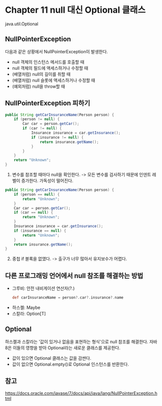 # Chapter 11 null 대신 Optional 클래스
java.util.Optional<T>

## NullPointerException
다음과 같은 상황에서 NullPointerException이 발생한다.

- null 객체의 인스턴스 메서드를 호출할 때
- null 객체의 필드에 액세스하거나 수정할 때
- (배열처럼) null의 길이를 취할 때
- (배열처럼) null 슬롯에 액세스하거나 수정할 때
- (예외처럼) null을 throw할 때

## NullPointerException 피하기
```java
public String getCarInsuranceName(Person person) {
	if (person != null) {
		Car car = person.getCar();
		if (car != null) {
			Insurance insurance = car.getInsurance();
			if (insurance != null) {
				return insurance.getName();
			}
		}
	}
	return "Unknown";
}
```
1. 변수를 참조할 때마다 null을 확인한다. -> 모든 변수를 검사하기 때문에 인덴트 레벨이 증가한다. 가독성이 떨어진다.

```java
public String getCarInsuranceName(Person person) {
	if (person == null) {
		return "Unknown";
	}
	Car car = person.getCar();
	if (car == null) {
		return "Unknown";
	}
	Insurance insurance = car.getInsurance();
	if (insurance == null) {
		return "Unknown";
	}
	return insurance.getName();
}
```
2. 중첩 if 블록을 없앴다. -> 출구가 너무 많아서 유지보수가 어렵다.

## 다른 프로그래밍 언어에서 null 참조를 해결하는 방법
- 그루비: 안전 내비게이션 연산자(?.)
  ```groovy
  def carInsuranceName = person?.car?.insurance?.name
  ```
- 하스켈: Maybe
- 스칼라: Option[T]

## Optional
하스켈과 스칼라는 '값이 있거나 없음을 표현하는 형식'으로 null 참조를 해결한다. 자바 8은 이들의 영향을 받아 Optional<T>라는 새로운 클래스를 제공한다.

- 값이 있으면 Optional 클래스는 값을 감싼다.
- 값이 없으면 Optional.empty()로 Optional 인스턴스를 반환한다.

## 참고
https://docs.oracle.com/javase/7/docs/api/java/lang/NullPointerException.html  
